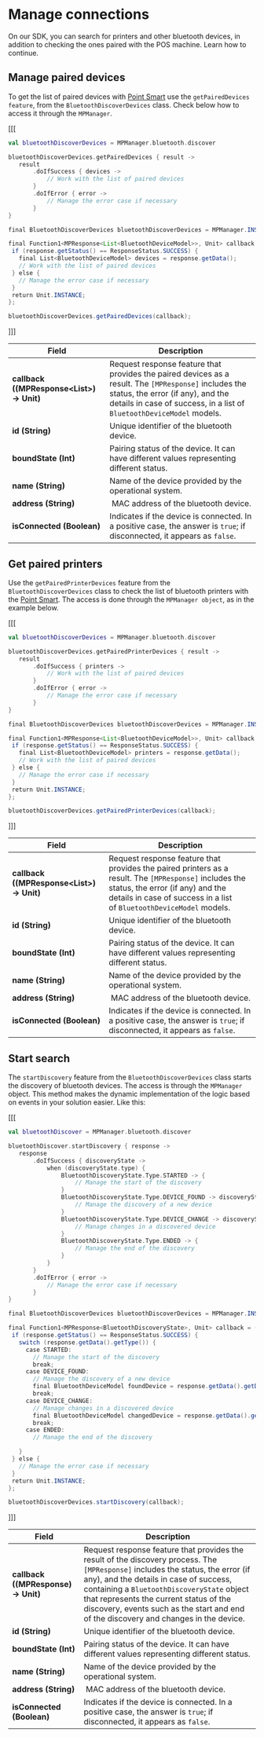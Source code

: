 # Manage connections

On our SDK, you can search for printers and other bluetooth devices, in addition to checking the ones paired with the POS machine. Learn how to continue.

## Manage paired devices

To get the list of paired devices with [Point Smart](/developers/en/docs/mp-point/landing) use the `getPairedDevices feature`, from the `BluetoothDiscoverDevices` class. Check below how to access it through the `MPManager`.

[[[
```kotlin
val bluetoothDiscoverDevices = MPManager.bluetooth.discover

bluetoothDiscoverDevices.getPairedDevices { result ->
   result
       .doIfSuccess { devices ->
           // Work with the list of paired devices
       }
       .doIfError { error ->
           // Manage the error case if necessary
       }
}
```
```java
final BluetoothDiscoverDevices bluetoothDiscoverDevices = MPManager.INSTANCE.getBluetooth().getDiscover();

final Function1<MPResponse<List<BluetoothDeviceModel>>, Unit> callback = (final MPResponse<List<BluetoothDeviceModel>> response) -> {
 if (response.getStatus() == ResponseStatus.SUCCESS) {
   final List<BluetoothDeviceModel> devices = response.getData();
   // Work with the list of paired devices
 } else {
   // Manage the error case if necessary
 }
 return Unit.INSTANCE;
};

bluetoothDiscoverDevices.getPairedDevices(callback);
```
]]]

|Field|Description|
|---|---|
|**callback ((MPResponse<List<BluetoothDeviceModel>>) -> Unit)**| Request response feature that provides the paired devices as a result. The `[MPResponse]` includes the status, the error (if any), and the details in case of success, in a list of `BluetoothDeviceModel` models.|
|**id (String)**| Unique identifier of the bluetooth device.|
|**boundState (Int)**| Pairing status of the device. It can have different values representing different status.|
|**name (String)**| Name of the device provided by the operational system.|
|**address (String)**| MAC address of the bluetooth device.|
|**isConnected (Boolean)**| Indicates if the device is connected. In a positive case, the answer is `true`; if disconnected, it appears as `false`.|

## Get paired printers

Use the `getPairedPrinterDevices` feature from the `BluetoothDiscoverDevices` class to check the list of bluetooth printers with the [Point Smart](/developers/en/docs/mp-point/landing). The access is done through the `MPManager object`, as in the example below.

[[[
```kotlin
val bluetoothDiscoverDevices = MPManager.bluetooth.discover

bluetoothDiscoverDevices.getPairedPrinterDevices { result ->
   result
       .doIfSuccess { printers ->
           // Work with the list of paired devices
       }
       .doIfError { error ->
           // Manage the error case if necessary
       }
}
```
```java
final BluetoothDiscoverDevices bluetoothDiscoverDevices = MPManager.INSTANCE.getBluetooth().getDiscover();

final Function1<MPResponse<List<BluetoothDeviceModel>>, Unit> callback = (final MPResponse<List<BluetoothDeviceModel>> response) -> {
 if (response.getStatus() == ResponseStatus.SUCCESS) {
   final List<BluetoothDeviceModel> printers = response.getData();
   // Work with the list of paired devices
 } else {
   // Manage the error case if necessary
 }
 return Unit.INSTANCE;
};

bluetoothDiscoverDevices.getPairedPrinterDevices(callback);
```
]]]

|Field|Description|
|---|---|
|**callback ((MPResponse<List<BluetoothDeviceModel>>) -> Unit)**| Request response feature that provides the paired printers as a result. The `[MPResponse]` includes the status, the error (if any) and the details in case of success in a list of `BluetoothDeviceModel` models.|
|**id (String)**| Unique identifier of the bluetooth device.|
|**boundState (Int)**| Pairing status of the device. It can have different values representing different status.|
|**name (String)**| Name of the device provided by the operational system.|
|**address (String)**| MAC address of the bluetooth device.|`
|**isConnected (Boolean)**| Indicates if the device is connected. In a positive case, the answer is `true`; if disconnected, it appears as `false`.|

## Start search

The `startDiscovery` feature from the `BluetoothDiscoverDevices` class starts the discovery of bluetooth devices. The access is through the `MPManager` object. This method makes the dynamic implementation of the logic based on events in your solution easier. Like this:

[[[
```kotlin
val bluetoothDiscover = MPManager.bluetooth.discover

bluetoothDiscover.startDiscovery { response ->
   response
       .doIfSuccess { discoveryState ->
           when (discoveryState.type) {
               BluetoothDiscoveryState.Type.STARTED -> {
                   // Manage the start of the discovery
               }
               BluetoothDiscoveryState.Type.DEVICE_FOUND -> discoveryState.device?.let { device ->
                   // Manage the discovery of a new device
               }
               BluetoothDiscoveryState.Type.DEVICE_CHANGE -> discoveryState.device?.let { device ->
                   // Manage changes in a discovered device
               }
               BluetoothDiscoveryState.Type.ENDED -> {
                   // Manage the end of the discovery
               }
           }
       }
       .doIfError { error ->
           // Manage the error case if necessary
       }
}
```
```java
final BluetoothDiscoverDevices bluetoothDiscoverDevices = MPManager.INSTANCE.getBluetooth().getDiscover();

final Function1<MPResponse<BluetoothDiscoveryState>, Unit> callback = (final MPResponse<BluetoothDiscoveryState> response) -> {
 if (response.getStatus() == ResponseStatus.SUCCESS) {
   switch (response.getData().getType()) {
     case STARTED:
       // Manage the start of the discovery
       break;
     case DEVICE_FOUND:
       // Manage the discovery of a new device
       final BluetoothDeviceModel foundDevice = response.getData().getDevice();
       break;
     case DEVICE_CHANGE:
       // Manage changes in a discovered device
       final BluetoothDeviceModel changedDevice = response.getData().getDevice();
       break;
     case ENDED:
       // Manage the end of the discovery

   }
 } else {
   // Manage the error case if necessary
 }
 return Unit.INSTANCE;
};

bluetoothDiscoverDevices.startDiscovery(callback);
```
]]]

|Field|Description|
|---|---|
|**callback ((MPResponse<BluetoothDiscoveryState>) -> Unit)**| Request response feature that provides the result of the discovery process. The `[MPResponse]` includes the status, the error (if any), and the details in case of success, containing a `BluetoothDiscoveryState` object that represents the current status of the discovery, events such as the start and end of the discovery and changes in the device.|
|**id (String)**| Unique identifier of the bluetooth device.|
|**boundState (Int)**| Pairing status of the device. It can have different values representing different status.|
|**name (String)**| Name of the device provided by the operational system.|
|**address (String)**| MAC address of the bluetooth device.|`
|**isConnected (Boolean)**| Indicates if the device is connected. In a positive case, the answer is `true`; if disconnected, it appears as `false`.|